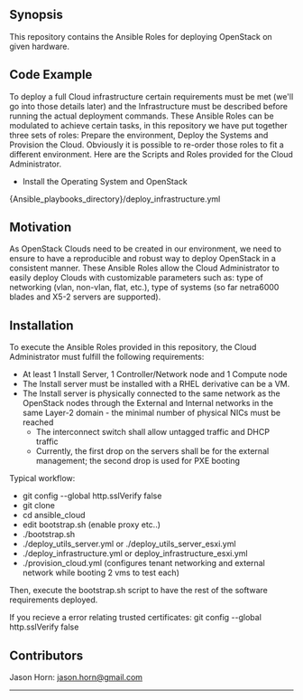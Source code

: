 ## Synopsis

This repository contains the Ansible Roles for deploying OpenStack on given hardware.


## Code Example

To deploy a full Cloud infrastructure certain requirements must be met (we'll go into those details later) and the Infrastructure must be described before running the actual deployment commands. These Ansible Roles can be modulated to achieve certain tasks, in this repository we have put together three sets of roles: Prepare the environment, Deploy the Systems and Provision the Cloud. Obviously it is possible to re-order those roles to fit a different environment.
Here are the Scripts and Roles provided for the Cloud Administrator.

-	Install the Operating System and OpenStack

{Ansible_playbooks_directory}/deploy_infrastructure.yml

## Motivation

As OpenStack Clouds need to be created in our environment, we need to ensure to have a reproducible and robust way to deploy OpenStack in a consistent manner. These Ansible Roles allow the Cloud Administrator to easily deploy Clouds with customizable parameters such as: type of networking (vlan, non-vlan, flat, etc.), type of systems (so far netra6000 blades and X5-2 servers are supported).

## Installation

To execute the Ansible Roles provided in this repository, the Cloud Administrator must fulfill the following requirements:
-	At least 1 Install Server, 1 Controller/Network node and 1 Compute node
-	The Install server must be installed with a RHEL derivative can be a VM.
-	The Install server is physically connected to the same network as the OpenStack nodes through the External and Internal networks in the same Layer-2 domain - the minimal number of physical NICs must be reached
    -	The interconnect switch shall allow untagged traffic and DHCP traffic
    -	Currently, the first drop on the servers shall be for the external management; the second drop is used for PXE booting

Typical workflow:
- git config --global http.sslVerify false
- git clone 
- cd ansible_cloud
- edit bootstrap.sh (enable proxy etc..)
- ./bootstrap.sh
- ./deploy_utils_server.yml or ./deploy_utils_server_esxi.yml
- ./deploy_infrastructure.yml or deploy_infrastructure_esxi.yml
- <Optional> ./provision_cloud.yml (configures tenant networking and external network while booting 2 vms to test each)


Then, execute the bootstrap.sh script to have the rest of the software requirements deployed.

If you recieve a error relating trusted certificates:
  git config --global  http.sslVerify false
  
## Contributors


Jason Horn: jason.horn@gmail.com


***

